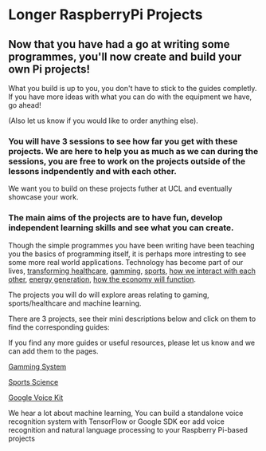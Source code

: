 # Longer RaspberryPi Projects

## Now that you have had a go at writing some programmes, you'll now create and build your own Pi projects! 

What you build is up to you, you don't have to stick to the guides completly. If you have more ideas with what you can do with the equipment we have, go ahead! 

(Also let us know if you would like to order anything else). 

### You will have 3 sessions to see how far you get with these projects. We are here to help you as much as we can during the sessions, you are free to work on the projects outside of the lessons indpendently and with each other. 

We want you to build on these projects futher at UCL and eventually showcase your work. 

### The main aims of the projects are to have fun, develop independent learning skills and see what you can create. 

Though the simple programmes you have been writing have been teaching you the basics of programming itself, it is perhaps more intresting to see some more real world applications. Technology has become part of our lives, [transforming healthcare](http://www.wired.co.uk/article/ada-smartphone-doctor-nhs-gp-video-appointment), [gamming](http://www.wired.co.uk/article/holodeckvr-virtual-gaming-virtual-reality), [sports](http://www.wired.co.uk/article/real-madrid-wearable-tech-shaping-football-future), [how we interact with each other](http://www.wired.co.uk/article/facebook-facial-recognition-opt-out-settings-lawsuit-turn-off-gdpr-eu), [energy generation](http://www.wired.co.uk/article/xprize-global-warming-climate-change-co2-pollution), [how the economy will function](https://www.wired.com/story/how-technology-unsettled-the-stock-market/). 

The projects you will do will explore areas relating to gaming, sports/healthcare and machine learning. 

There are 3 projects, see their mini descriptions below and click on them to find the corresponding guides: 

If you find any more guides or useful resources, please let us know and we can add them to the pages.  

[Gamming System](./pi_gamming.md) 

[Sports Science](./pi_sports_science.md)

[Google Voice Kit](./pi_google_voice_kits.md) 

We hear a lot about machine learning, You can build a standalone voice recognition system with TensorFlow or Google SDK eor add voice recognition and natural language processing to your Raspberry Pi-based projects 




